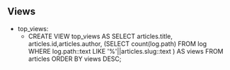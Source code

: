 ## Views
* top_views:
  * CREATE VIEW top_views AS SELECT articles.title, articles.id,articles.author,
                      (SELECT count(log.path) FROM log WHERE log.path::text LIKE '%'||articles.slug::text ) AS views
                    FROM articles ORDER BY views DESC;
